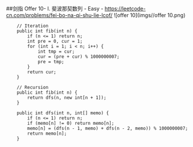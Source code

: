 ##剑指 Offer 10- I. 斐波那契数列 - Easy - https://leetcode-cn.com/problems/fei-bo-na-qi-shu-lie-lcof/
![offer 10](imgs//offer 10.png)
```
    // Iteration
    public int fib(int n) {
        if (n <= 1) return n;
        int pre = 0, cur = 1;
        for (int i = 1; i < n; i++) {
            int tmp = cur;
            cur = (pre + cur) % 1000000007;
            pre = tmp;
        }
        return cur;
    }
    
    // Recursion
    public int fib(int n) {
        return dfs(n, new int[n + 1]);
    }

    public int dfs(int n, int[] memo) {
        if (n <= 1) return n;
        if (memo[n] != 0) return memo[n];
        memo[n] = (dfs(n - 1, memo) + dfs(n - 2, memo)) % 1000000007;
        return memo[n];
    }
```